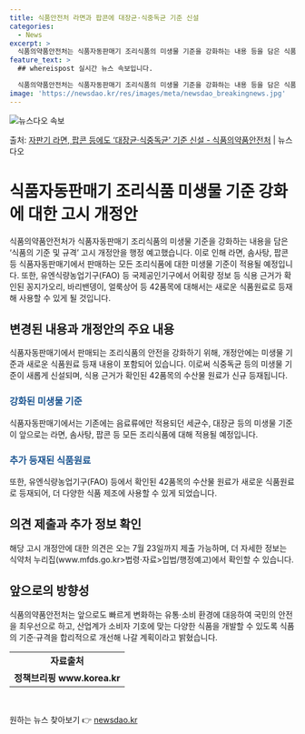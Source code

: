 ```yaml
---
title: 식품안전처 라면과 팝콘에 대장균·식중독균 기준 신설
categories:
  - News
excerpt: >
  식품의약품안전처는 식품자동판매기 조리식품의 미생물 기준을 강화하는 내용 등을 담은 식품의 기준 및 규격 고시…
feature_text: >
  ## whereispost 실시간 뉴스 속보입니다.

  식품의약품안전처는 식품자동판매기 조리식품의 미생물 기준을 강화하는 내용 등을 담은 식품의 기준 및 규격 고시…
image: 'https://newsdao.kr/res/images/meta/newsdao_breakingnews.jpg'
---
```


![뉴스다오 속보](https://newsdao.kr/res/images/meta/newsdao_breakingnews.jpg)

<p>출처: <a href="https://newsdao.kr/3897" rel="dofollow">자판기 라면, 팝콘 등에도 ‘대장균·식중독균’ 기준 신설 - 식품의약품안전처</a> | 뉴스다오</p>

<h1>식품자동판매기 조리식품 미생물 기준 강화에 대한 고시 개정안</h1>
<p data-ke-size="size16">식품의약품안전처가 식품자동판매기 조리식품의 미생물 기준을 강화하는 내용을 담은 ‘식품의 기준 및 규격’ 고시 개정안을 행정 예고했습니다. 이로 인해 라면, 솜사탕, 팝콘 등 식품자동판매기에서 판매하는 모든 조리식품에 대한 미생물 기준이 적용될 예정입니다. 또한, 유엔식량농업기구(FAO) 등 국제공인기구에서 어획량 정보 등 식용 근거가 확인된 꽁지가오리, 바리밴뎅이, 얼룩상어 등 42품목에 대해서는 새로운 식품원료로 등재해 사용할 수 있게 될 것입니다.</p>
<h2 data-ke-size="size26">변경된 내용과 개정안의 주요 내용</h2>
<p data-ke-size="size16">식품자동판매기에서 판매되는 조리식품의 안전을 강화하기 위해, 개정안에는 미생물 기준과 새로운 식품원료 등재 내용이 포함되어 있습니다. 이로써 식중독균 등의 미생물 기준이 새롭게 신설되며, 식용 근거가 확인된 42품목의 수산물 원료가 신규 등재됩니다.</p>
<h3 data-ke-size="size24"><b><span style="color: #1a5490;">강화된 미생물 기준</span></b></h3>
<p data-ke-size="size16">식품자동판매기에서는 기존에는 음료류에만 적용되던 세균수, 대장균 등의 미생물 기준이 앞으로는 라면, 솜사탕, 팝콘 등 모든 조리식품에 대해 적용될 예정입니다.</p>
<h3 data-ke-size="size24"><b><span style="color: #1a5490;">추가 등재된 식품원료</span></b></h3>
<p data-ke-size="size16">또한, 유엔식량농업기구(FAO) 등에서 확인된 42품목의 수산물 원료가 새로운 식품원료로 등재되어, 더 다양한 식품 제조에 사용할 수 있게 되었습니다.</p>
<h2 data-ke-size="size26">의견 제출과 추가 정보 확인</h2>
<p data-ke-size="size16">해당 고시 개정안에 대한 의견은 오는 7월 23일까지 제출 가능하며, 더 자세한 정보는 식약처 누리집(www.mfds.go.kr>법령·자료>입법/행정예고)에서 확인할 수 있습니다.</p>
<h2 data-ke-size="size26">앞으로의 방향성</h2>
<p data-ke-size="size16">식품의약품안전처는 앞으로도 빠르게 변화하는 유통·소비 환경에 대응하여 국민의 안전을 최우선으로 하고, 산업계가 소비자 기호에 맞는 다양한 식품을 개발할 수 있도록 식품의 기준·규격을 합리적으로 개선해 나갈 계획이라고 밝혔습니다.</p>
<table>
<tbody>
<tr>
<td style="text-align: center; height: 17px;"><b>자료출처</b></td>
</tr>
<tr>
<td style="text-align: center; height: 17px;"><b>정책브리핑 www.korea.kr</b></td>
</tr>
</tbody>
</table>
<p data-ke-size="size16">&nbsp;</p> 

원하는 뉴스 찾아보기 👉 <a href="https://newsdao.kr" rel="dofollow">newsdao.kr</a>


